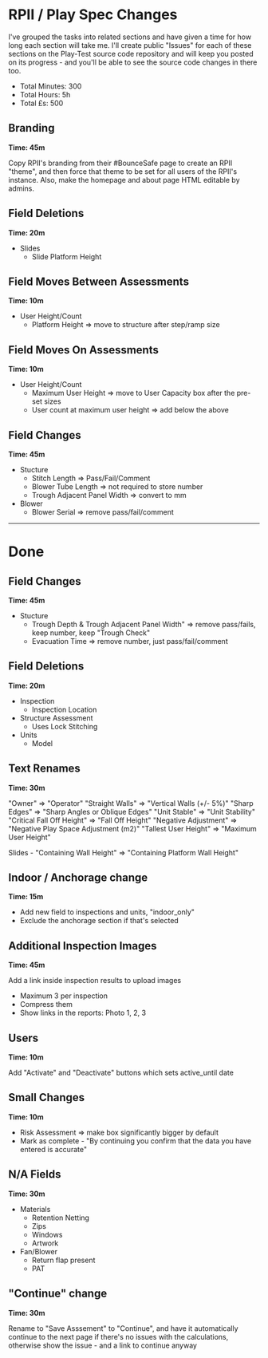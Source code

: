 # RPII / Play Spec Changes

I've grouped the tasks into related sections and have given a time for how long each section will take me. I'll create public "Issues" for each of these sections on the Play-Test source code repository and will keep you posted on its progress - and you'll be able to see the source code changes in there too.

- Total Minutes: 300
- Total Hours: 5h
- Total £s: 500

## Branding

**Time: 45m**

Copy RPII's branding from their #BounceSafe page to create an RPII "theme", and then force that theme to be set for all users of the RPII's instance. Also, make the homepage and about page HTML editable by admins.

## Field Deletions

**Time: 20m**

- Slides
  - Slide Platform Height

## Field Moves Between Assessments

**Time: 10m**

- User Height/Count
  - Platform Height => move to structure after step/ramp size

## Field Moves On Assessments

**Time: 10m**

- User Height/Count
  - Maximum User Height => move to User Capacity box after the pre-set sizes
  - User count at maximum user height => add below the above

## Field Changes

**Time: 45m**

- Stucture
  - Stitch Length => Pass/Fail/Comment
  - Blower Tube Length => not required to store number
  - Trough Adjacent Panel Width => convert to mm
- Blower
  - Blower Serial => remove pass/fail/comment

---

# Done

## Field Changes

**Time: 45m**

- Stucture
  - Trough Depth & Trough Adjacent Panel Width" => remove pass/fails, keep number, keep "Trough Check"
  - Evacuation Time => remove number, just pass/fail/comment

## Field Deletions

**Time: 20m**

- Inspection
  - Inspection Location
- Structure Assessment
  - Uses Lock Stitching
- Units
  - Model

## Text Renames

**Time: 30m**

"Owner" => "Operator"
"Straight Walls" => "Vertical Walls (+/- 5%)"
"Sharp Edges" => "Sharp Angles or Oblique Edges"
"Unit Stable" => "Unit Stability"
"Critical Fall Off Height" => "Fall Off Height"
"Negative Adjustment" => "Negative Play Space Adjustment (m2)"
"Tallest User Height" => "Maximum User Height"

Slides - "Containing Wall Height" => "Containing Platform Wall Height"

## Indoor / Anchorage change

**Time: 15m**

- Add new field to inspections and units, "indoor_only"
- Exclude the anchorage section if that's selected

## Additional Inspection Images

**Time: 45m**

Add a link inside inspection results to upload images

- Maximum 3 per inspection
- Compress them
- Show links in the reports: Photo 1, 2, 3

## Users

**Time: 10m**

Add "Activate" and "Deactivate" buttons which sets active_until date

## Small Changes

**Time: 10m**

- Risk Assessment => make box significantly bigger by default
- Mark as complete - "By continuing you confirm that the data you have entered is accurate"

## N/A Fields

**Time: 30m**

- Materials
  - Retention Netting
  - Zips
  - Windows
  - Artwork
- Fan/Blower
  - Return flap present
  - PAT

## "Continue" change

**Time: 30m**

Rename to "Save Asssement" to "Continue", and have it automatically continue to the next page if there's no issues with the calculations, otherwise show the issue - and a link to continue anyway

